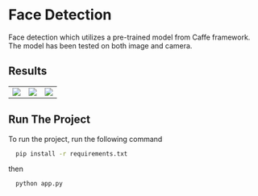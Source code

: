
# Face Detection
Face detection which utilizes a pre-trained model from Caffe framework. The model has been tested on both image and camera.

## Results
<table>
<tr>
<td><img src="results/result.png"></td>
<td><img src="results/result2.png"></td> 
<td><img src="results/result3.png"></td> 
</tr>
</table>

## Run The Project

To run the project, run the following command

```bash
  pip install -r requirements.txt
```
then
```bash
  python app.py
```




